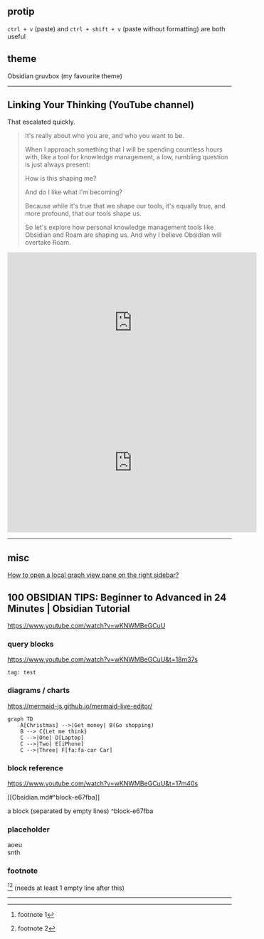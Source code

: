 ## protip

`ctrl + v` (paste) and `ctrl + shift + v` (paste without formatting) are both useful 

## theme

Obsidian gruvbox (my favourite theme)

---

## Linking Your Thinking (YouTube channel)

That escalated quickly.

> It's really about who you are, and who you want to be.
>
> When I approach something that I will be spending countless hours with, like a tool for knowledge management, a low, rumbling question is just always present:
> 
> How is this shaping me?
> 
> And do I like what I'm becoming?
> 
> Because while it's true that we shape our tools, it's equally true, and more profound, that our tools shape us.
> 
> So let's explore how personal knowledge management tools like Obsidian and Roam are shaping us. And why I believe Obsidian will overtake Roam.

<iframe width="560" height="315" src="https://www.youtube.com/embed/_x54XJrECvk?start=7" title="YouTube video player" frameborder="0" allow="accelerometer; autoplay; clipboard-write; encrypted-media; gyroscope; picture-in-picture" allowfullscreen></iframe>

<iframe width="560" height="315" src="https://www.youtube.com/embed/QgbLb6QCK88" title="YouTube video player" frameborder="0" allow="accelerometer; autoplay; clipboard-write; encrypted-media; gyroscope; picture-in-picture" allowfullscreen></iframe>

---


## misc

[How to open a local graph view pane on the right sidebar?](https://forum.obsidian.md/t/how-to-open-a-local-graph-view-pane-on-the-right-sidebar/7190)

## 100 OBSIDIAN TIPS: Beginner to Advanced in 24 Minutes | Obsidian Tutorial
https://www.youtube.com/watch?v=wKNWMBeGCuU
### query blocks
https://www.youtube.com/watch?v=wKNWMBeGCuU&t=18m37s
```query
tag: test
```

### diagrams / charts
https://mermaid-js.github.io/mermaid-live-editor/
```mermaid
graph TD
    A[Christmas] -->|Get money| B(Go shopping)
    B --> C{Let me think}
    C -->|One| D[Laptop]
    C -->|Two| E[iPhone]
    C -->|Three| F[fa:fa-car Car]
```

### block reference
https://www.youtube.com/watch?v=wKNWMBeGCuU&t=17m40s

[[Obsidian.md#^block-e67fba]]

a block (separated by empty lines) ^block-e67fba

### placeholder
aoeu\
snth

### footnote
[^1][^fn2] (needs at least 1 empty line after this)
 
[^1]: footnote 1
[^fn2]: footnote 2

---



